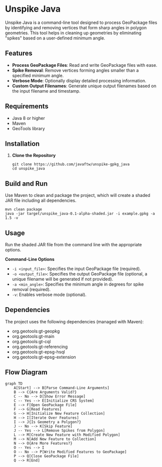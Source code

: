 # Unspike Java

Unspike Java is a command-line tool designed to process GeoPackage files by identifying and removing vertices that form sharp angles in polygon geometries. This tool helps in cleaning up geometries by eliminating "spikes" based on a user-defined minimum angle.

## Features

- **Process GeoPackage Files**: Read and write GeoPackage files with ease.
- **Spike Removal**: Remove vertices forming angles smaller than a specified minimum angle.
- **Verbose Mode**: Optionally display detailed processing information.
- **Custom Output Filenames**: Generate unique output filenames based on the input filename and timestamp.

## Requirements

- Java 8 or higher
- Maven
- GeoTools library

## Installation

1. **Clone the Repository**

   ```
   git clone https://github.com/javaftw/unspike-gpkg_java
   cd unspike_java
   ```

## Build and Run

Use Maven to clean and package the project, which will create a shaded JAR file including all dependencies.

```
mvn clean package
java -jar target/unspike_java-0.1-alpha-shaded.jar -i example.gpkg -a 1.5 -v
```

## Usage

Run the shaded JAR file from the command line with the appropriate options.

**Command-Line Options**
- `-i <input_file>`: Specifies the input GeoPackage file (required).
- `-o <output_file>`: Specifies the output GeoPackage file (optional, a unique filename will be generated if not provided).
- `-a <min_angle>`: Specifies the minimum angle in degrees for spike removal (required).
- `-v`: Enables verbose mode (optional).

## Dependencies

The project uses the following dependencies (managed with Maven):

- org.geotools:gt-geopkg
- org.geotools:gt-main
- org.geotools:gt-cql
- org.geotools:gt-referencing
- org.geotools:gt-epsg-hsql
- org.geotools:gt-epsg-extension

## Flow Diagram

```mermaid
graph TD
    A[Start] --> B[Parse Command-Line Arguments]
    B --> C{Are Arguments Valid?}
    C -- No --> D[Show Error Message]
    C -- Yes --> E[Initialize CRS System]
    E --> F[Open GeoPackage File]
    F --> G[Read Features]
    G --> H[Initialize New Feature Collection]
    H --> I[Iterate Over Features]
    I --> J{Is Geometry a Polygon?}
    J -- No --> K[Skip Feature]
    J -- Yes --> L[Remove Spikes from Polygon]
    L --> M[Create New Feature with Modified Polygon]
    M --> N[Add New Feature to Collection]
    N --> O{Are More Features?}
    O -- Yes --> I
    O -- No --> P[Write Modified Features to GeoPackage]
    P --> Q[Close GeoPackage File]
    Q --> R[End]
